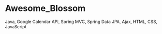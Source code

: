 # Awesome_Blossom
Java, Google Calendar API, Spring MVC, Spring Data JPA, Ajax, HTML, CSS, JavaScript
